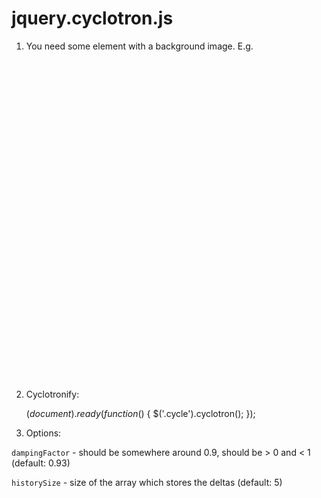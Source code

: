# jquery.cyclotron.js

1. You need some element with a background image. E.g.

	<div class="cycle" style="background:url(panorama.jpg);height:512px"></div>

2. Cyclotronify:

	$(document).ready(function ($) {
		$('.cycle').cyclotron();
	});

3. Options:

`dampingFactor` - should be somewhere around 0.9, should be > 0 and < 1 (default: 0.93)

`historySize` - size of the array which stores the deltas (default: 5)